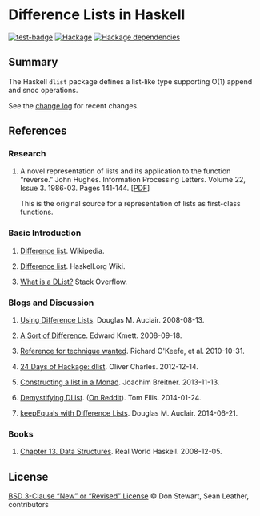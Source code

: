 # Difference Lists in Haskell

[![test-badge](https://github.com/spl/dlist/workflows/test/badge.svg)][test]
[![Hackage](https://img.shields.io/hackage/v/dlist.svg?maxAge=3600)](https://hackage.haskell.org/package/dlist "dlist on Hackage")
[![Hackage dependencies](https://img.shields.io/hackage-deps/v/dlist.svg?maxAge=3600)](http://packdeps.haskellers.com/feed?needle=dlist "dlist updated Hackage dependencies")

## Summary

The Haskell `dlist` package defines a list-like type supporting O(1) append and snoc operations.

See the [change log](./changelog.md) for recent changes.

## References

### Research

1. A novel representation of lists and its application to the function
   “reverse.” John Hughes. Information Processing Letters. Volume 22, Issue 3.
   1986-03. Pages 141-144.
  [[PDF](https://www.cs.tufts.edu/~nr/cs257/archive/john-hughes/lists.pdf)]

   This is the original source for a representation of lists as first-class functions.

### Basic Introduction

1. [Difference list](https://en.wikipedia.org/wiki/Difference_list). Wikipedia.

2. [Difference list](https://wiki.haskell.org/Difference_list). Haskell.org Wiki.

3. [What is a DList?](https://stackoverflow.com/questions/3352418/what-is-a-dlist)
   Stack Overflow.

### Blogs and Discussion

1. [Using Difference Lists](https://logicaltypes.blogspot.com/2008/08/using-difference-lists.html).
   Douglas M. Auclair. 2008-08-13.

2. [A Sort of Difference](https://web.archive.org/web/20080918101635/comonad.com/reader/2008/a-sort-of-difference/).
   Edward Kmett. 2008-09-18.

3. [Reference for technique wanted](https://www.mail-archive.com/haskell-cafe@haskell.org/msg83699.html).
   Richard O'Keefe, et al. 2010-10-31.

4. [24 Days of Hackage: dlist](https://ocharles.org.uk/blog/posts/2012-12-14-24-days-of-hackage-dlist.html).
   Oliver Charles. 2012-12-14.

5. [Constructing a list in a Monad](https://www.joachim-breitner.de/blog/620-Constructing_a_list_in_a_Monad).
   Joachim Breitner. 2013-11-13.

6. [Demystifying DList](http://h2.jaguarpaw.co.uk/posts/demystifying-dlist/).
   ([On Reddit](https://www.reddit.com/r/haskell/comments/1w5duf/demystifying_dlist/)).
   Tom Ellis. 2014-01-24.

7. [keepEquals with Difference Lists](https://logicaltypes.blogspot.com/2014/06/keepequals-with-difference-lists.html).
   Douglas M. Auclair. 2014-06-21.

### Books

1. [Chapter 13. Data Structures](http://book.realworldhaskell.org/read/data-structures.html).
   Real World Haskell. 2008-12-05.

## License

[BSD 3-Clause “New” or “Revised” License](./license.md) © Don Stewart, Sean
Leather, contributors

[test-badge]: https://github.com/spl/dlist/workflows/test/badge.svg
[test]: https://github.com/spl/dlist/actions?query=workflow%3Atest
